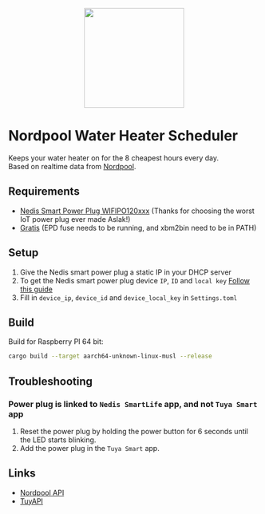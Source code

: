 <p align="center"><img src="./assets/logo.svg" width="200"></p>

Nordpool Water Heater Scheduler
===============================

Keeps your water heater on for the 8 cheapest hours every day.  
Based on realtime data from [Nordpool](https://www.nordpoolgroup.com/en/Market-data1/#/nordic/table).

## Requirements

- [Nedis Smart Power Plug WIFIPO120xxx](https://nedis.no/no-no/product/sikkerhet-personvern/smart-home/strom/550710067/smartlife-smart-plug-wi-fi-ip44-efektmaler-3680-w-jordet-kontakt-type-f-cee-77-30-40-0c-android-ios-gra-hvit) (Thanks for choosing the worst IoT power plug ever made Aslak!)
- [Gratis](https://github.com/repaper/gratis/tree/master/PlatformWithOS) (EPD fuse needs to be running, and xbm2bin need to be in PATH)

## Setup

1. Give the Nedis smart power plug a static IP in your DHCP server
2. To get the Nedis smart power plug device `IP`, `ID` and `local key` [Follow this guide](https://github.com/jasonacox/tinytuya)
3. Fill in `device_ip`, `device_id` and `device_local_key` in `Settings.toml`

## Build

Build for Raspberry PI 64 bit:

```bash
cargo build --target aarch64-unknown-linux-musl --release
```

## Troubleshooting

### Power plug is linked to `Nedis SmartLife` app, and not `Tuya Smart` app

1. Reset the power plug by holding the power button for 6 seconds until the LED starts blinking.
2. Add the power plug in the `Tuya Smart` app.

## Links

- [Nordpool API](https://developers.nordpoolgroup.com/)
- [TuyAPI](https://github.com/EmilSodergren/rust-tuyapi)
